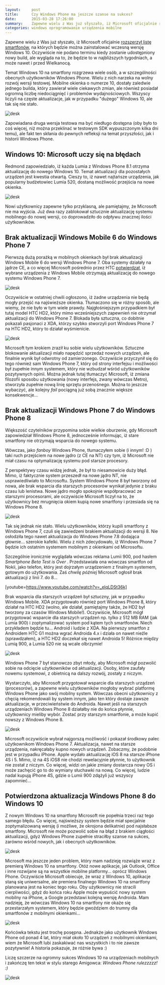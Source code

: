 ```yaml
---
layout:     post
title:      Czy Windows Phone ma jeszcze szanse na sukces?
date:       2015-03-28 17:26:00
summary:    Zapewne wielu z Was już słyszało, iż Microsoft oficjalnie rozszerzył listę smartfonów, na których będzie można zainstalować wczesną wersję Windows 10. Oczywiście nie podano terminu kiedy zostanie udostępniony nowy build, ale wygląda na to, że będzie to w najbliższych tygodniach, a może nawet i przed Wielkanocą.Temat Windows 10 na smartfony rozgrzewa wiele osób, a w szczególności obecnych użytkowni...
categories: windows oprogramowanie urządzenia mobilne
---
```




Zapewne wielu z Was już słyszało, iż Microsoft oficjalnie [rozszerzył listę smartfonów](http://blogs.windows.com/bloggingwindows/2015/03/27/a-quick-update-on-windows-10-builds-for-phones-for-windows-insiders/), na których będzie można zainstalować wczesną wersję Windows 10. Oczywiście nie podano terminu kiedy zostanie udostępniony nowy build, ale wygląda na to, że będzie to w najbliższych tygodniach, a może nawet i przed Wielkanocą.

Temat Windows 10 na smartfony rozgrzewa wiele osób, a w szczególności obecnych użytkowników Windows Phone. Wielu z nich narzeka na wolny rozwój wersji testowej. Mobilne okienka o numerze 10, dostały zaledwie jednego builda, który zawierał wiele ciekawych zmian, ale również posiadał ogromną liczbę niedociągnięć i problemów wydajnościowych. Wszyscy liczyli na częste aktualizacje, jak w przypadku "dużego" Windows 10, ale tak się nie stało.


![desk](https://raw.githubusercontent.com/djfoxer/djfoxer.github.io/master/_img/2015-3-28-_60_/g_-_608x405_-_-_61980x20150328172024_0.jpg)


Zapowiadana druga wersja testowa ma być niedługo dostępna (oby było to coś więcej, niż można przeklinać w testowym SDK wypuszczonym kilka dni temu), ale fakt ten skłania  do pewnych refleksji na temat przyszłości, jak i historii Windows Phone. 


## Windows 10: Microsoft uczy się na błędach


Redmond zapowiedziało, iż każda Lumia z Windows Phone 8.1 otrzyma aktualizację do nowego Windows 10. Temat aktualizacji dla pozostałych urządzeń jest kwestia otwartą. Cieszy to, iż nawet najtańsze urządzenia, jak popularny budżetowiec Lumia 520, dostaną możliwość przejścia na nowe okienka.

![desk](https://raw.githubusercontent.com/djfoxer/djfoxer.github.io/master/_img/2015-3-28-_60_/g_-_608x405_-_-_61980x20150328171605_0.png)

Nowi użytkownicy zapewne tylko przyklasną, ale pamiętajmy, że Microsoft nie ma wyjścia. Już dwa razy zablokował sztucznie aktualizację systemu mobilnego do nowej wersji, co doprowadziło do odpływu znacznej ilości użytkowników. 


## Brak aktualizacji Windows Mobile 6 do Windows Phone 7


Pierwszą dużą porażką w mobilnych okienkach był brak aktualizacji Windows Mobile 6 do wersji Windows Phone 7. Oba systemy działały na jądrze CE, a co więcej Microsoft pośrednio przez HTC [potwierdzał](http://www.redmondpie.com/windows-mobile-7-on-htc-hd2-confirmed-again-by-htc-9140341/), iż wybrane urządzenia z Windows Mobile otrzymają aktualizację do nowego systemu Windows Phone 7.

![desk](https://raw.githubusercontent.com/djfoxer/djfoxer.github.io/master/_img/2015-3-28-_60_/g_-_608x405_-_-_61980x20150328171101_0.jpg)

Oczywiście w ostatniej chwili ogłoszono, iż żadne urządzenia nie będą mogły przejść na najświeższe okienka. Tłumaczono się w różny sposób, ale wiemy, że nie było w tym wiele prawdy. Najgłośniejszym przypadkiem był tutaj model HTC HD2, który mimo wcześniejszych zapewnień nie otrzymał aktualizacji do Windows Phone 7. Blokada była sztuczna, co dobitnie pokazali pasjonaci z XDA, którzy szybko stworzyli port Windows Phone 7 na HTC HD2, który to działał wyśmienicie. 

![desk](https://raw.githubusercontent.com/djfoxer/djfoxer.github.io/master/_img/2015-3-28-_60_/g_-_608x405_-_-_61980x20150328171059_0.jpg)

Microsoft tym krokiem zraził ku sobie wielu użytkowników. Sztuczne blokowanie aktualizacji miało napędzić sprzedaż nowych urządzeń, ale finalnie wynik był odwrotny od zamierzonego. Oczywiście przyczynił się do tego również sam Windows Phone 7, który od strony interfejsu i możliwości był zupełnie innym systemem, który nie wzbudzał wśród użytkowników pozytywnych opinii. Można jednak tutaj tłumaczyć Microsoft, iż zmiana filozofii sposobu użytkowania (nowy interfejs, zwany wówczas Metro), stworzyła zupełnie nową linię sprzętu przenośnego. Można to jeszcze wybaczyć, ale kolejny  *fail*  pociągną już sobą znacznie większe konsekwencje...


## Brak aktualizacji Windows Phone 7 do Windows Phone 8

Większość czytelników przypomina sobie wielkie oburzenie, gdy Microsoft zapowiedział Windows Phone 8, jednocześnie informując, iż stare smartfony nie otrzymają wsparcia do nowego systemu. 

Wówczas, jako  *fanboy*  Windows Phone, tłumaczyłem sobie (i innym! :D ) taki ruch przejściem na nowe jądro (z CE na NT) czy tym, iż Microsoft nie miał czasu na optymalizację systemu pod  starsze procesory. 

Z perspektywy czasu widzę jednak, że był to niesamowicie duży błąd. Mimo, iż faktycznie system przeszedł na nowe jądro NT, nie usprawiedliwiało to Microsoftu. System Windows Phone 8 był tworzony od nowa, ale brak wsparcia dla starszych procesorów wynikał jedynie z braku czasu lub lenistwa. Nowe jądro mogło spokojnie współpracować ze starszymi procesorami, ale oczywiście Microsoft liczył na to, że użytkownicy bez mrugnięcia okiem kupią nowe smartfony i przesiada się na Windows Phone 8. 

![desk](https://raw.githubusercontent.com/djfoxer/djfoxer.github.io/master/_img/2015-3-28-_60_/g_-_608x405_-_-_61980x20150328171608_0.jpg)

Tak się jednak nie stało. Wielu użytkowników, którzy kupili smartfony z Windows Phone 7, czuli się zawiedzeni brakiem aktualizacji do wersji 8. Nie osłodziła tego nawet aktualizacja do Windows Phone 7.8 dodająca głownie... szerokie kafelki. Wielu z nich zdecydowało, iż Windows Phone 7 będzie ich ostatnim systemem mobilnym z okienkami od Microsoftu.

Szczególnie ironicznie wyglądała wówczas reklama Lumii 900, pod hasłem  *Smartphone Beta Test is Over* . Przedstawiała ona wówczas smartfon od Nokii, jako telefon, który jest dojrzałym urządzeniem z finalnym systemem, gotowym do użytkowania. Zaś  *chwilę później*  Microsoft ogłosił brak aktualizacji z linii 7. do 8...

[youtube=https://www.youtube.com/watch?v=_elqLDSt36k]

Brak wsparcia dla starszych urządzeń był sztuczny, jak w przypadku Windows Mobile. XDA przygotowało również port Windows Phone 8, który działał na HTC HD2 (wolno, ale działał, pamiętajmy także, że HD2 był tworzony za czasów Windows Mobile!). Oczywiście, Microsoft mógł przygotować wsparcie dla starszych urządzeń np. tylko z 512 MB RAM (jak Lumia 900) i zoptymalizować system pod kątem tych smartfonów. Niech przykładem będzie tu... Android i ludzie z XDA. Na pierwszy smartfon z Androidem HTC G1 można wgrać Androida 4.x i działa on nawet nieźle (sprawdzałem), a HTC HD2 doczekał się nawet Androida 5! Różnice między Lumią 900, a Lumia 520 nie są wcale olbrzymie!

![desk](https://raw.githubusercontent.com/djfoxer/djfoxer.github.io/master/_img/2015-3-28-_60_/g_-_608x405_-_-_61980x20150328171655_0.JPG)

Windows Phone 7 był stanowczo zbyt młody, aby Microsoft mógł pozwolić sobie na odcięcie użytkowników od aktualizacji. Osoby, które zaufały nowemu systemowi, z obietnicą na dalszy rozwój, zostały z niczym.

Wystarczyło, aby Microsoft przygotował wsparcie dla starszych urządzeń (procesorów), a zapewne wielu użytkowników mogłoby wybrać platformę Windows Phone jako swój mobilny system. Wówczas obecni użytkownicy z chęcią rekomendowali by system innym, jako ten który dostaje zawsze aktualizacje, w przeciwieństwie do Androida. Nawet jeśli na starszych urządzeniach Windows Phone 8 działałby nie do końca płynnie, użytkownicy mieliby wybór. Zostać przy starszym smartfonie, a może kupić nowszy z Windows Phone 8.

![desk](https://raw.githubusercontent.com/djfoxer/djfoxer.github.io/master/_img/2015-3-28-_60_/g_-_608x405_-_-_61980x20150328171613_0.jpg)

Microsoft oczywiście wybrał najgorszą możliwość i pokazał środkowy palec użytkownikom Windows Phone 7. Aktualizacja, nawet na starsze urządzenia, nakręcałaby kupno nowych urządzeń. Zobaczmy, że podobnie jest w przypadku iPhone. Apple wydało aktualizację iOS 8 na starsze iPhone 4S i 5. Mimo, iż na 4S iOS8 nie chodzi rewelacyjnie płynnie, to użytkownik nie został z niczym. Co więcej, widzi on jakie zmiany dostarcza nowy OS i może zachęcić go to do wymiany słuchawki na nową. Co więcej, ludzie nadal kupują iPhone 4S, gdzie o Lumii 900 zdążyli już wszyscy zapomnieć...


## Potwierdzona aktualizacja Windows Phone 8 do Windows 10


Z nowym Windows 10 na smartfony Microsoft nie popełnia trzeci raz tego samego błędu. Co więcej, najświeższy system będzie miał specjalnie zoptymalizowaną wersję (i możliwe, że okrojona delikatnie) pod najsłabsze smartfony. Microsoft nie może pozwolić sobie na błąd z brakiem ciągłości aktualizacji, gdyż Windows Phone zupełnie straciłby szanse na sukces, zarówno wśród nowych, jak i obecnych użytkowników. 

![desk](https://raw.githubusercontent.com/djfoxer/djfoxer.github.io/master/_img/2015-3-28-_60_/g_-_608x405_-_-_61980x20150328170740_0.jpg)

Microsoft ma jeszcze jeden problem, który mam nadzieję rozwiąże wraz z premierą Windows 10 na smartfony. Otóż nowe aplikacje, jak Outlook, Office i inne rozwijane są na wszystkie mobilne platformy... oprócz Windows Phone. Oczywiście Microsoft obiecuje, że wraz z Windows 10, aplikacje staną się uniwersalne, ale premiera finalnego Windows 10 na smartfony planowana jest na koniec tego roku. Oby użytkownicy nie stracili cierpliwości, gdyż do końca roku Apple może wypuścić nowy system mobilny na iPhone, a Google przedstawi kolejną wersję Androida. Mam nadzieję, że wówczas Windows 10 na smartfony nie okaże się przestarzałym systemem, który będzie gwoździem do trumny dla smartfonów z mobilnymi okienkami...

![desk](https://raw.githubusercontent.com/djfoxer/djfoxer.github.io/master/_img/2015-3-28-_60_/g_-_608x405_-_-_61980x20150328171850_0.jpg)

Końcówka tekstu jest trochę posępna. Jednakże jako użytkownik Windows Phone od ponad 4 lat, który miał około 10 urządzeń z mobilnymi okienkami, wiem że Microsoft lubi zaskakiwać nas wszystkich i to nie zawsze pozytywnie! A historia pokazuje, że różnie bywa :)

Liczę szczerze na ogromny sukces Windows 10 na urządzeniach mobilnych i zakończę ten tekst w stylu starego Amigowca:  *Windows Phone rulezzzzz! :)* 



![desk](https://raw.githubusercontent.com/djfoxer/djfoxer.github.io/master/_img/2015-3-28-_60_/g_-_608x405_-_-_61980x20150328172405_0.png)

